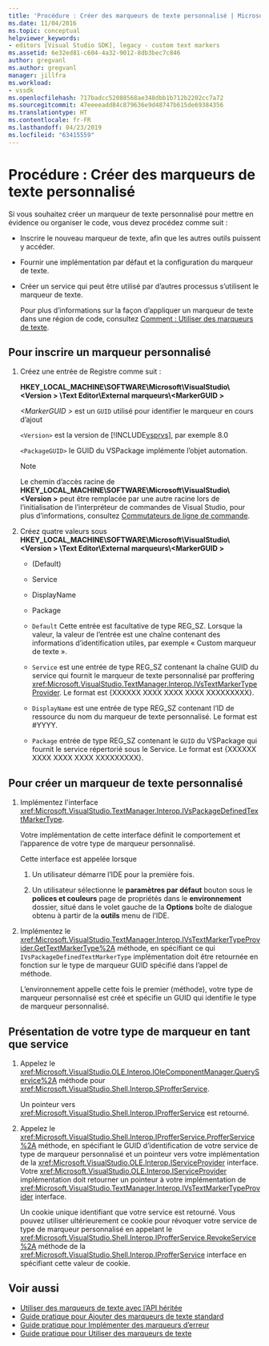 ```yaml
---
title: 'Procédure : Créer des marqueurs de texte personnalisé | Microsoft Docs'
ms.date: 11/04/2016
ms.topic: conceptual
helpviewer_keywords:
- editors [Visual Studio SDK], legacy - custom text markers
ms.assetid: 6e32ed81-c604-4a32-9012-8db3bec7c846
author: gregvanl
ms.author: gregvanl
manager: jillfra
ms.workload:
- vssdk
ms.openlocfilehash: 717badcc52088568ae348dbb1b712b2202cc7a72
ms.sourcegitcommit: 47eeeeadd84c879636e9d48747b615de69384356
ms.translationtype: HT
ms.contentlocale: fr-FR
ms.lasthandoff: 04/23/2019
ms.locfileid: "63415559"
---
```

# <a name="how-to-create-custom-text-markers"></a>Procédure : Créer des marqueurs de texte personnalisé
Si vous souhaitez créer un marqueur de texte personnalisé pour mettre en évidence ou organiser le code, vous devez procédez comme suit :

- Inscrire le nouveau marqueur de texte, afin que les autres outils puissent y accéder.

- Fournir une implémentation par défaut et la configuration du marqueur de texte.

- Créer un service qui peut être utilisé par d’autres processus s’utilisent le marqueur de texte.

  Pour plus d’informations sur la façon d’appliquer un marqueur de texte dans une région de code, consultez [Comment : Utiliser des marqueurs de texte](../extensibility/how-to-use-text-markers.md).

## <a name="to-register-a-custom-marker"></a>Pour inscrire un marqueur personnalisé

1. Créez une entrée de Registre comme suit :

    **HKEY_LOCAL_MACHINE\SOFTWARE\Microsoft\VisualStudio\\\<Version > \Text Editor\External marqueurs\\\<MarkerGUID >**

    *\<MarkerGUID >* est un `GUID` utilisé pour identifier le marqueur en cours d’ajout

    `<Version>` est la version de [!INCLUDE[vsprvs](../code-quality/includes/vsprvs_md.md)], par exemple 8.0

    `<PackageGUID>` le GUID du VSPackage implémente l’objet automation.

   > [!NOTE]
   > Le chemin d’accès racine de **HKEY_LOCAL_MACHINE\SOFTWARE\Microsoft\VisualStudio\\\<Version >** peut être remplacée par une autre racine lors de l’initialisation de l’interpréteur de commandes de Visual Studio, pour plus d’informations, consultez [Commutateurs de ligne de commande](../extensibility/command-line-switches-visual-studio-sdk.md).

2. Créez quatre valeurs sous **HKEY_LOCAL_MACHINE\SOFTWARE\Microsoft\VisualStudio\\\<Version > \Text Editor\External marqueurs\\\<MarkerGUID >**

   - (Default)

   - Service

   - DisplayName

   - Package

   - `Default` Cette entrée est facultative de type REG_SZ. Lorsque la valeur, la valeur de l’entrée est une chaîne contenant des informations d’identification utiles, par exemple « Custom marqueur de texte ».

   - `Service` est une entrée de type REG_SZ contenant la chaîne GUID du service qui fournit le marqueur de texte personnalisé par proffering <xref:Microsoft.VisualStudio.TextManager.Interop.IVsTextMarkerTypeProvider>. Le format est {XXXXXX XXXX XXXX XXXX XXXXXXXXX}.

   - `DisplayName` est une entrée de type REG_SZ contenant l’ID de ressource du nom du marqueur de texte personnalisé. Le format est #YYYY.

   - `Package` entrée de type REG_SZ contenant le `GUID` du VSPackage qui fournit le service répertorié sous le Service. Le format est {XXXXXX XXXX XXXX XXXX XXXXXXXXX}.

## <a name="to-create-a-custom-text-marker"></a>Pour créer un marqueur de texte personnalisé

1. Implémentez l'interface <xref:Microsoft.VisualStudio.TextManager.Interop.IVsPackageDefinedTextMarkerType>.

     Votre implémentation de cette interface définit le comportement et l’apparence de votre type de marqueur personnalisé.

     Cette interface est appelée lorsque

    1. Un utilisateur démarre l’IDE pour la première fois.

    2. Un utilisateur sélectionne le **paramètres par défaut** bouton sous le **polices et couleurs** page de propriétés dans le **environnement** dossier, situé dans le volet gauche de la  **Options** boîte de dialogue obtenu à partir de la **outils** menu de l’IDE.

2. Implémentez le <xref:Microsoft.VisualStudio.TextManager.Interop.IVsTextMarkerTypeProvider.GetTextMarkerType%2A> méthode, en spécifiant ce qui `IVsPackageDefinedTextMarkerType` implémentation doit être retournée en fonction sur le type de marqueur GUID spécifié dans l’appel de méthode.

     L’environnement appelle cette fois le premier (méthode), votre type de marqueur personnalisé est créé et spécifie un GUID qui identifie le type de marqueur personnalisé.

## <a name="to-proffer-your-marker-type-as-a-service"></a>Présentation de votre type de marqueur en tant que service

1. Appelez le <xref:Microsoft.VisualStudio.OLE.Interop.IOleComponentManager.QueryService%2A> méthode pour <xref:Microsoft.VisualStudio.Shell.Interop.SProfferService>.

     Un pointeur vers <xref:Microsoft.VisualStudio.Shell.Interop.IProfferService> est retourné.

2. Appelez le <xref:Microsoft.VisualStudio.Shell.Interop.IProfferService.ProfferService%2A> méthode, en spécifiant le GUID d’identification de votre service de type de marqueur personnalisé et un pointeur vers votre implémentation de la <xref:Microsoft.VisualStudio.OLE.Interop.IServiceProvider> interface. Votre <xref:Microsoft.VisualStudio.OLE.Interop.IServiceProvider> implémentation doit retourner un pointeur à votre implémentation de <xref:Microsoft.VisualStudio.TextManager.Interop.IVsTextMarkerTypeProvider> interface.

     Un cookie unique identifiant que votre service est retourné. Vous pouvez utiliser ultérieurement ce cookie pour révoquer votre service de type de marqueur personnalisé en appelant le <xref:Microsoft.VisualStudio.Shell.Interop.IProfferService.RevokeService%2A> méthode de la <xref:Microsoft.VisualStudio.Shell.Interop.IProfferService> interface en spécifiant cette valeur de cookie.

## <a name="see-also"></a>Voir aussi
- [Utiliser des marqueurs de texte avec l’API héritée](../extensibility/using-text-markers-with-the-legacy-api.md)
- [Guide pratique pour Ajouter des marqueurs de texte standard](../extensibility/how-to-add-standard-text-markers.md)
- [Guide pratique pour Implémenter des marqueurs d’erreur](../extensibility/how-to-implement-error-markers.md)
- [Guide pratique pour Utiliser des marqueurs de texte](../extensibility/how-to-use-text-markers.md)